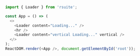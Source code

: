 <!--start-code-->

```js
import { Loader } from 'rsuite';

const App = () => (
  <>
    <Loader content="Loading..." />
    <hr />
    <Loader content="vertical Loading..." vertical />
  </>
);
ReactDOM.render(<App />, document.getElementById('root'));
```

<!--end-code-->
